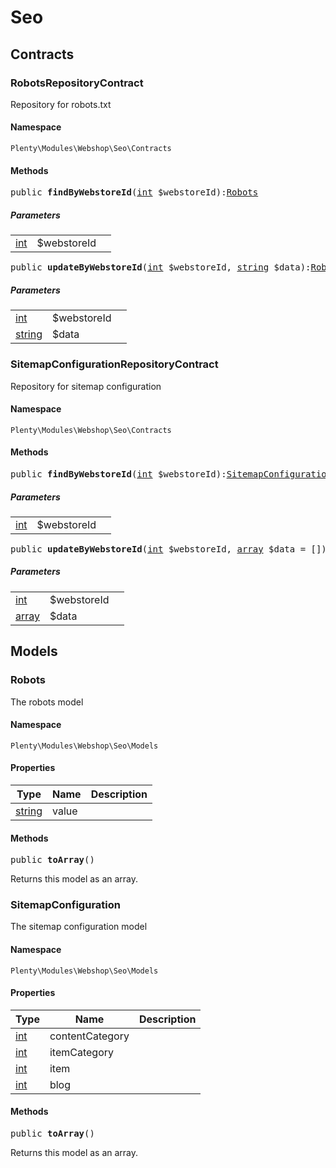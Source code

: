 

# Seo<a name="webshop_seo"></a>
    
## Contracts<a name="webshop_seo_contracts"></a>
### RobotsRepositoryContract<a name="webshop_contracts_robotsrepositorycontract"></a>

Repository for robots.txt


#### Namespace

`Plenty\Modules\Webshop\Seo\Contracts`





#### Methods

<pre>public <strong>findByWebstoreId</strong>(<a target="_blank" href="http://php.net/int">int</a> $webstoreId):<a href="webshop#webshop_models_robots">Robots</a>
</pre>

    

    
##### <strong>Parameters</strong>
    
<table class="table table-condensed">    <tr>
        <td><a target="_blank" href="http://php.net/int">int</a></td>
        <td>$webstoreId</td>
        <td></td>
    </tr>
</table>


<pre>public <strong>updateByWebstoreId</strong>(<a target="_blank" href="http://php.net/int">int</a> $webstoreId, <a target="_blank" href="http://php.net/string">string</a> $data):<a href="webshop#webshop_models_robots">Robots</a>
</pre>

    

    
##### <strong>Parameters</strong>
    
<table class="table table-condensed">    <tr>
        <td><a target="_blank" href="http://php.net/int">int</a></td>
        <td>$webstoreId</td>
        <td></td>
    </tr>
    <tr>
        <td><a target="_blank" href="http://php.net/string">string</a></td>
        <td>$data</td>
        <td></td>
    </tr>
</table>



### SitemapConfigurationRepositoryContract<a name="webshop_contracts_sitemapconfigurationrepositorycontract"></a>

Repository for sitemap configuration


#### Namespace

`Plenty\Modules\Webshop\Seo\Contracts`





#### Methods

<pre>public <strong>findByWebstoreId</strong>(<a target="_blank" href="http://php.net/int">int</a> $webstoreId):<a href="webshop#webshop_models_sitemapconfiguration">SitemapConfiguration</a>
</pre>

    

    
##### <strong>Parameters</strong>
    
<table class="table table-condensed">    <tr>
        <td><a target="_blank" href="http://php.net/int">int</a></td>
        <td>$webstoreId</td>
        <td></td>
    </tr>
</table>


<pre>public <strong>updateByWebstoreId</strong>(<a target="_blank" href="http://php.net/int">int</a> $webstoreId, <a target="_blank" href="http://php.net/array">array</a> $data = []):<a href="webshop#webshop_models_sitemapconfiguration">SitemapConfiguration</a>
</pre>

    

    
##### <strong>Parameters</strong>
    
<table class="table table-condensed">    <tr>
        <td><a target="_blank" href="http://php.net/int">int</a></td>
        <td>$webstoreId</td>
        <td></td>
    </tr>
    <tr>
        <td><a target="_blank" href="http://php.net/array">array</a></td>
        <td>$data</td>
        <td></td>
    </tr>
</table>


## Models<a name="webshop_seo_models"></a>
### Robots<a name="webshop_models_robots"></a>

The robots model


#### Namespace

`Plenty\Modules\Webshop\Seo\Models`




#### Properties

<table class="table table-bordered table-striped table-condensed table-hover">
    <thead>
    <tr>
        <th>Type</th>
        <th>Name</th>
        <th>Description</th>
    </tr>
    </thead>
    <tbody><tr>
            <td><a target="_blank" href="http://php.net/string">string</a></td>
            <td>value</td>
            <td></td>
        </tr></tbody>
</table>


#### Methods

<pre>public <strong>toArray</strong>()</pre>

    
Returns this model as an array.
    

### SitemapConfiguration<a name="webshop_models_sitemapconfiguration"></a>

The sitemap configuration model


#### Namespace

`Plenty\Modules\Webshop\Seo\Models`




#### Properties

<table class="table table-bordered table-striped table-condensed table-hover">
    <thead>
    <tr>
        <th>Type</th>
        <th>Name</th>
        <th>Description</th>
    </tr>
    </thead>
    <tbody><tr>
            <td><a target="_blank" href="http://php.net/int">int</a></td>
            <td>contentCategory</td>
            <td></td>
        </tr><tr>
            <td><a target="_blank" href="http://php.net/int">int</a></td>
            <td>itemCategory</td>
            <td></td>
        </tr><tr>
            <td><a target="_blank" href="http://php.net/int">int</a></td>
            <td>item</td>
            <td></td>
        </tr><tr>
            <td><a target="_blank" href="http://php.net/int">int</a></td>
            <td>blog</td>
            <td></td>
        </tr></tbody>
</table>


#### Methods

<pre>public <strong>toArray</strong>()</pre>

    
Returns this model as an array.
    
